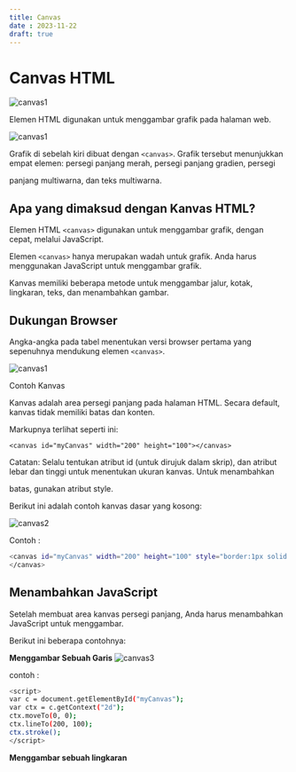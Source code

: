 ```yaml
---
title: Canvas
date : 2023-11-22
draft: true
---
```


# Canvas HTML

![canvas1](https://github.com/uin-unit/docs-html/blob/main/images/canvas1.png)

Elemen HTML <canvas> digunakan untuk menggambar grafik pada halaman web.

![canvas1](https://github.com/uin-unit/docs-html/blob/main/images/canvas1.png)

Grafik di sebelah kiri dibuat dengan `<canvas>`. Grafik tersebut menunjukkan empat elemen: persegi panjang merah, persegi panjang gradien, persegi 

panjang multiwarna, dan teks multiwarna.

## Apa yang dimaksud dengan Kanvas HTML?

Elemen HTML `<canvas>` digunakan untuk menggambar grafik, dengan cepat, melalui JavaScript.

Elemen `<canvas>` hanya merupakan wadah untuk grafik. Anda harus menggunakan JavaScript untuk menggambar grafik.

Kanvas memiliki beberapa metode untuk menggambar jalur, kotak, lingkaran, teks, dan menambahkan gambar.

## Dukungan Browser

Angka-angka pada tabel menentukan versi browser pertama yang sepenuhnya mendukung elemen `<canvas>`.

![canvas1](https://github.com/uin-unit/docs-html/blob/main/images/audio1.png)

Contoh Kanvas

Kanvas adalah area persegi panjang pada halaman HTML. Secara default, kanvas tidak memiliki batas dan konten.

Markupnya terlihat seperti ini:

`<canvas id="myCanvas" width="200" height="100"></canvas>`

Catatan: Selalu tentukan atribut id (untuk dirujuk dalam skrip), dan atribut lebar dan tinggi untuk menentukan ukuran kanvas. Untuk menambahkan 

batas, gunakan atribut style.

Berikut ini adalah contoh kanvas dasar yang kosong:

![canvas2](https://github.com/uin-unit/docs-html/blob/main/images/canvas2.png)

Contoh :

```sh
<canvas id="myCanvas" width="200" height="100" style="border:1px solid #000000;">
</canvas>
```

## Menambahkan JavaScript

Setelah membuat area kanvas persegi panjang, Anda harus menambahkan JavaScript untuk menggambar.

Berikut ini beberapa contohnya:

**Menggambar Sebuah Garis**
![canvas3](https://github.com/uin-unit/docs-html/blob/main/images/canvas3.png)

contoh : 
```sh
<script>
var c = document.getElementById("myCanvas");
var ctx = c.getContext("2d");
ctx.moveTo(0, 0);
ctx.lineTo(200, 100);
ctx.stroke();
</script>
```

**Menggambar sebuah lingkaran**


